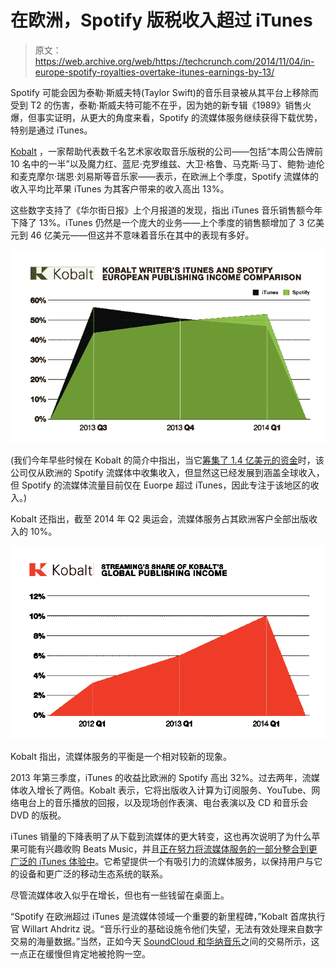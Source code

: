 # 在欧洲，Spotify 版税收入超过 iTunes

> 原文：<https://web.archive.org/web/https://techcrunch.com/2014/11/04/in-europe-spotify-royalties-overtake-itunes-earnings-by-13/>

Spotify 可能会因为泰勒·斯威夫特(Taylor Swift)的音乐目录被从其平台上移除而受到 T2 的伤害，泰勒·斯威夫特可能不在乎，因为她的新专辑《1989》销售火爆，但事实证明，从更大的角度来看，Spotify 的流媒体服务继续获得下载优势，特别是通过 iTunes。

[Kobalt](https://web.archive.org/web/20221006114423/http://www.kobaltmusic.com/) ，一家帮助代表数千名艺术家收取音乐版税的公司——包括“本周公告牌前 10 名中的一半”以及魔力红、蓝尼·克罗维兹、大卫·格鲁、马克斯·马丁、鲍勃·迪伦和麦克摩尔·瑞恩·刘易斯等音乐家——表示，在欧洲上个季度，Spotify 流媒体的收入平均比苹果 iTunes 为其客户带来的收入高出 13%。

这些数字支持了《华尔街日报》上个月报道的发现，指出 iTunes 音乐销售额今年下降了 13%。iTunes 仍然是一个庞大的业务——上个季度的销售额增加了 3 亿美元到 46 亿美元——但这并不意味着音乐在其中的表现有多好。

![Graph 1_iTunes and Spotify income](img/46deb490ec97946bfad4c030a87bcf83.png)

(我们今年早些时候在 Kobalt 的简介中指出，当它[筹集了 1.4 亿美元的资金](https://web.archive.org/web/20221006114423/https://beta.techcrunch.com/2014/06/04/kobalt-music-ka-ching/)时，该公司仅从欧洲的 Spotify 流媒体中收集收入，但显然这已经发展到涵盖全球收入，但 Spotify 的流媒体流量目前仅在 Euorpe 超过 iTunes，因此专注于该地区的收入。)

Kobalt 还指出，截至 2014 年 Q2 奥运会，流媒体服务占其欧洲客户全部出版收入的 10%。

![Graph 2_streaming share of global income](img/75a0ff83d5dc6a40aea0bacd3e4f9021.png)

Kobalt 指出，流媒体服务的平衡是一个相对较新的现象。

2013 年第三季度，iTunes 的收益比欧洲的 Spotify 高出 32%。过去两年，流媒体收入增长了两倍。Kobalt 表示，它将出版收入计算为订阅服务、YouTube、网络电台上的音乐播放的回报，以及现场创作表演、电台表演以及 CD 和音乐会 DVD 的版税。

iTunes 销量的下降表明了从下载到流媒体的更大转变，这也再次说明了为什么苹果可能有兴趣收购 Beats Music，并且[正在努力将流媒体服务的一部分整合到更广泛的 iTunes 体验中](https://web.archive.org/web/20221006114423/https://beta.techcrunch.com/2014/10/24/apple-will-modify-beats-music-brand-to-death/)。它希望提供一个有吸引力的流媒体服务，以保持用户与它的设备和更广泛的移动生态系统的联系。

尽管流媒体收入似乎在增长，但也有一些钱留在桌面上。

“Spotify 在欧洲超过 iTunes 是流媒体领域一个重要的新里程碑，”Kobalt 首席执行官 Willart Ahdritz 说。“音乐行业的基础设施令他们失望，无法有效处理来自数字交易的海量数据。”当然，正如今天 [SoundCloud 和华纳音乐](https://web.archive.org/web/20221006114423/https://beta.techcrunch.com/2014/11/04/soundcloud-confirms-licensing-deal-with-warner-music-group/)之间的交易所示，这一点正在缓慢但肯定地被抢购一空。